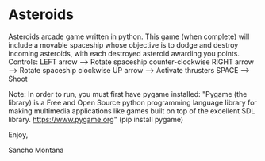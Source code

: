 # Asteroids
Asteroids arcade game written in python. This game (when complete) will include a movable spaceship whose objective is to dodge and destroy incoming asteroids, with each destroyed asteroid awarding you points.
Controls:
LEFT arrow      -->     Rotate spaceship counter-clockwise
RIGHT arrow     -->     Rotate spaceship clockwise
UP arrow        -->     Activate thrusters
SPACE           -->     Shoot

Note:
In order to run, you must first have pygame installed: "Pygame (the library) is a Free and Open Source python programming language library for making multimedia applications like games built on top of the excellent SDL library. https://www.pygame.org"
(pip install pygame)

Enjoy,

Sancho Montana
